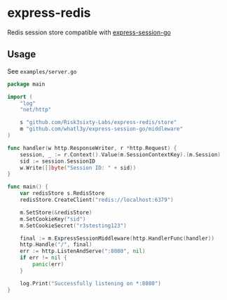 # express-redis

Redis session store compatible with [express-session-go](https://github.com/whatl3y/express-session-go)

## Usage

See `examples/server.go`

```go
package main

import (
	"log"
	"net/http"

	s "github.com/Risk3sixty-Labs/express-redis/store"
	m "github.com/whatl3y/express-session-go/middleware"
)

func handler(w http.ResponseWriter, r *http.Request) {
	session, _ := r.Context().Value(m.SessionContextKey).(m.Session)
	sid := session.SessionID
	w.Write([]byte("Session ID: " + sid))
}

func main() {
	var redisStore s.RedisStore
	redisStore.CreateClient("redis://localhost:6379")

	m.SetStore(&redisStore)
	m.SetCookieKey("sid")
	m.SetCookieSecret("r3stesting123")

	final := m.ExpressSessionMiddleware(http.HandlerFunc(handler))
	http.Handle("/", final)
	err := http.ListenAndServe(":8080", nil)
	if err != nil {
		panic(err)
	}

	log.Print("Successfully listening on *:8080")
}
```